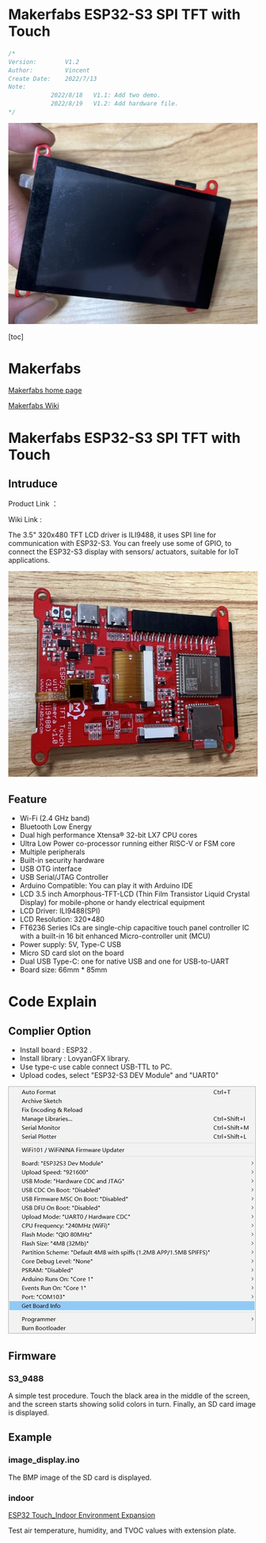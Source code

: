 # Makerfabs ESP32-S3 SPI TFT with Touch

```c++
/*
Version:		V1.2
Author:			Vincent
Create Date:	2022/7/13
Note:
			2022/8/18	V1.1: Add two demo.
			2022/8/19	V1.2: Add hardware file.
*/
```
![](md_pic/main.jpg)


[toc]

# Makerfabs

[Makerfabs home page](https://www.makerfabs.com/)

[Makerfabs Wiki](https://makerfabs.com/wiki/index.php?title=Main_Page)

# Makerfabs ESP32-S3 SPI TFT with Touch
## Intruduce

Product Link ：[]()

Wiki Link : []()

The 3.5" 320x480 TFT LCD driver is ILI9488, it uses SPI line for communication with ESP32-S3. You can freely use some of GPIO, to connect the ESP32-S3 display with sensors/ actuators, suitable for IoT applications.

![back](md_pic/back.jpg)

## Feature

- Wi-Fi (2.4 GHz band)
- Bluetooth Low Energy
- Dual high performance Xtensa® 32-bit LX7 CPU cores
- Ultra Low Power co-processor running either RISC-V or FSM core
- Multiple peripherals
- Built-in security hardware
- USB OTG interface
- USB Serial/JTAG Controller
- Arduino Compatible: You can play it with Arduino IDE
- LCD 3.5 inch Amorphous-TFT-LCD (Thin Film Transistor Liquid Crystal Display) for mobile-phone or handy electrical equipment
- LCD Driver: ILI9488(SPI)
- LCD Resolution: 320*480
- FT6236 Series ICs are single-chip capacitive touch panel controller IC with a built-in 16 bit enhanced Micro-controller unit (MCU)
- Power supply: 5V, Type-C USB
- Micro SD card slot on the board
- Dual USB Type-C: one for native USB and one for USB-to-UART
- Board size: 66mm * 85mm



# Code Explain

## Complier Option

- Install board : ESP32 .
- Install library : LovyanGFX library. 
- Use type-c use cable connect USB-TTL to PC.
- Upload codes, select "ESP32-S3 DEV Module" and "UART0"

![](md_pic/complier.jpg)

## Firmware

### S3_9488

A simple test procedure. Touch the black area in the middle of the screen, and the screen starts showing solid colors in turn. Finally, an SD card image is displayed.



## Example

### image_display.ino

The BMP image of the SD card is displayed.



### indoor

[ESP32 Touch_Indoor Environment Expansion](https://www.makerfabs.com/esp32-touch-indoor-environment-expansion.html)

Test air temperature, humidity, and TVOC values with extension plate.